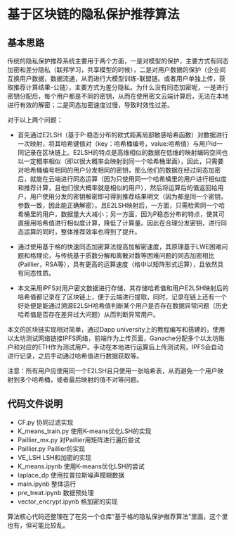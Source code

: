 # 基于区块链的隐私保护推荐算法

## 基本思路
  传统的隐私保护推荐系统主要用于两个方面，一是对模型的保护，主要方式有同态加密和差分隐私（联邦学习，共享模型的时候），二是对用户数据的保护（企业间互换用户数据，数据流通，从而进行大模型训练-联盟链。或者用户单独上传，获取推荐计算结果-公链），主要方式为差分隐私。为什么没有同态加密呢，一是进行密钥分配后，每个用户都是不同的密钥，从而在使用密文云端计算后，无法在本地进行有效的解密；二是同态加密速度过慢，导致时效性过差。

  对于以上两个问题：

  - 首先通过E2LSH（基于P-稳态分布的欧式距离局部敏感哈希函数）对数据进行一次映射，将其哈希键值对（key：哈希桶编号，value:哈希值）与用户id一同记录在区块链上。E2LSH的特点是高维相似的数据在低维的映射编码空间也以一定概率相似（即以很大概率会映射到同一个哈希桶里面），因此，只需要对哈希桶编号相同的用户分发相同的密钥，那么他们的数据在经过同态加密后，就能在云端进行同态运算（因为只使用同一个哈希桶里的用户进行相似度和推荐计算，且他们很大概率就是相似的用户），然后将运算后的值返回给用户，用户使用分发的密钥解密即可得到推荐结果明文（因为都是同一个密钥，参数一致，因此能正确解密）。且E2LSH映射后，一方面，只需检索同一个哈希桶里的用户，数据量大大减小；另一方面，因为P稳态分布的特点，使其可直接用哈希值进行相似度计算，降低了计算量。因此在合理分发密钥，进行同态运算的同时，整体推荐效率也得到了提升。

  - 通过使用基于格的快速同态加密算法提高加解密速度，其原理基于LWE困难问题和格理论，与传统基于质数分解和离散对数等困难问题的同态加密相比(Paillier，RSA等），具有更高的运算速度（格中以矩阵形式运算），且依然具有同态性质。

  - 本文采用IPFS对用户密文数据进行存储，其存储哈希值和用户E2LSH映射后的哈希值都记录在了区块链上，便于云端进行提取，同时，记录在链上还有一个好处便是能通过溯源E2LSH哈希值判断某个用户是否存在数据异常问题（历史哈希值是否存在差异过大问题）从而判断异常用户。

  本文的区块链实现相对简单，通过Dapp university上的教程编写和搭建的，使用以太坊测试网络链接IPFS网络，前端作为上传页面，Ganache分配多个以太坊账户和对应的ETH作为测试用户。手动在本地进行运算后上传测试网，IPFS会自动进行记录，之后手动通过哈希值进行数据获取等。

  注意：所有用户应使用同一个E2LSH且只使用一张哈希表，从而避免一个用户映射到多个哈希桶，或者最后映射的值不对等问题。

## 代码文件说明

- CF.py 协同过滤实现
- K_means_train.py 使用K-means优化LSH的实现
- Paillier_mx.py 对Paillier用矩阵进行遍历尝试
- Paillier.py Paillier的实现
- VE_LSH LSH和加密的实现
- K_means.ipynb 使用K-means优化LSH的尝试
- laplace_dp 使用拉普拉斯噪声模糊数据
- main.ipynb 整体运行
- pre_treat.ipynb 数据预处理
- vector_encrypt.ipynb 格加密的实现

算法核心代码还整理在了在另一个仓库“基于格的隐私保护推荐算法”里面，这个里也有，但可能比较乱。
